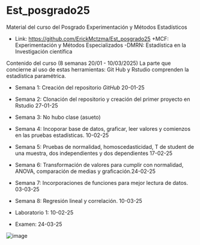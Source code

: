 # Est_posgrado25
Material del curso del Posgrado Experimentación y Métodos Estadísticos
- Link: https://github.com/ErickMctzma/Est_posgrado25
+MCF: Experimentación y Métodos Especializados
-DMRN: Estadística en la Investigación científica

Contenido del curso (8 semanas 20/01 - 10/03/2025)
La parte que concierne al uso de estas herramientas: Git Hub y Rstudio comprenden la estadística paramétrica.

- Semana 1: Creación del repositorio *GitHub* 20-01-25
- Semana 2: Clonación del repositorio y creación del primer proyecto en Rstudio 27-01-25
- Semana 3: No hubo clase (asueto)
- Semana 4: Incoporar base de datos, graficar, leer valores y comienzos en las pruebas estadísticas. 10-02-25
- Semana 5: Pruebas de normalidad, homoscedasticidad, T de student de una muestra, dos independientes y dos dependientes 17-02-25
- Semana 6: Transformación de valores para cumplir con normalidad, ANOVA, comparación de medias y graficación.24-02-25
- Semana 7: Incorporaciones de funciones para mejor lectura de datos. 03-03-25
- Semana 8: Regresión lineal y correlación. 10-03-25
  
- Laboratorio 1: 10-02-25
- Examen: 24-03-25

![image](https://github.com/user-attachments/assets/1c7ef389-449e-47c9-84b4-87d3870e82cc)
